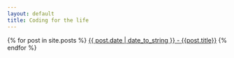 ```yaml
---
layout: default
title: Coding for the life
---
```


{% for post in site.posts %}
    [{{ post.date | date_to_string }} - {{post.title}}](post.url) 
{% endfor %}